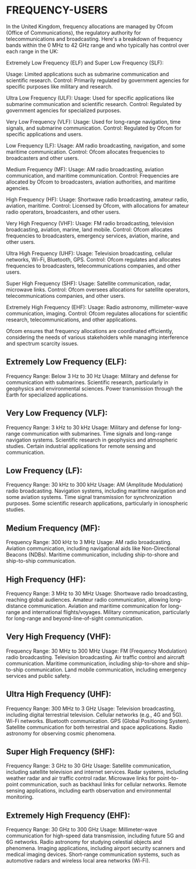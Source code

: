# FREQUENCY-USERS


In the United Kingdom, frequency allocations are managed by Ofcom (Office of Communications), the regulatory authority for telecommunications and broadcasting. Here's a breakdown of frequency bands within the 0 MHz to 42 GHz range and who typically has control over each range in the UK:

Extremely Low Frequency (ELF) and Super Low Frequency (SLF):

Usage: Limited applications such as submarine communication and scientific research.
Control: Primarily regulated by government agencies for specific purposes like military and research.

Ultra Low Frequency (ULF):
Usage: Used for specific applications like submarine communication and scientific research.
Control: Regulated by government agencies for specialized purposes.

Very Low Frequency (VLF):
Usage: Used for long-range navigation, time signals, and submarine communication.
Control: Regulated by Ofcom for specific applications and users.

Low Frequency (LF):
Usage: AM radio broadcasting, navigation, and some maritime communication.
Control: Ofcom allocates frequencies to broadcasters and other users.

Medium Frequency (MF):
Usage: AM radio broadcasting, aviation communication, and maritime communication.
Control: Frequencies are allocated by Ofcom to broadcasters, aviation authorities, and maritime agencies.

High Frequency (HF):
Usage: Shortwave radio broadcasting, amateur radio, aviation, maritime.
Control: Licensed by Ofcom, with allocations for amateur radio operators, broadcasters, and other users.

Very High Frequency (VHF):
Usage: FM radio broadcasting, television broadcasting, aviation, marine, land mobile.
Control: Ofcom allocates frequencies to broadcasters, emergency services, aviation, marine, and other users.

Ultra High Frequency (UHF):
Usage: Television broadcasting, cellular networks, Wi-Fi, Bluetooth, GPS.
Control: Ofcom regulates and allocates frequencies to broadcasters, telecommunications companies, and other users.

Super High Frequency (SHF):
Usage: Satellite communication, radar, microwave links.
Control: Ofcom oversees allocations for satellite operators, telecommunications companies, and other users.

Extremely High Frequency (EHF):
Usage: Radio astronomy, millimeter-wave communication, imaging.
Control: Ofcom regulates allocations for scientific research, telecommunications, and other applications.

Ofcom ensures that frequency allocations are coordinated efficiently, considering the needs of various stakeholders while managing interference and spectrum scarcity issues.

##
## Extremely Low Frequency (ELF):
Frequency Range: Below 3 Hz to 30 Hz
Usage:
Military and defense for communication with submarines.
Scientific research, particularly in geophysics and environmental sciences.
Power transmission through the Earth for specialized applications.

## Very Low Frequency (VLF):
Frequency Range: 3 kHz to 30 kHz
Usage:
Military and defense for long-range communication with submarines.
Time signals and long-range navigation systems.
Scientific research in geophysics and atmospheric studies.
Certain industrial applications for remote sensing and communication.

## Low Frequency (LF):
Frequency Range: 30 kHz to 300 kHz
Usage:
AM (Amplitude Modulation) radio broadcasting.
Navigation systems, including maritime navigation and some aviation systems.
Time signal transmission for synchronization purposes.
Some scientific research applications, particularly in ionospheric studies.

## Medium Frequency (MF):
Frequency Range: 300 kHz to 3 MHz
Usage:
AM radio broadcasting.
Aviation communication, including navigational aids like Non-Directional Beacons (NDBs).
Maritime communication, including ship-to-shore and ship-to-ship communication.

## High Frequency (HF):
Frequency Range: 3 MHz to 30 MHz
Usage:
Shortwave radio broadcasting, reaching global audiences.
Amateur radio communication, allowing long-distance communication.
Aviation and maritime communication for long-range and international flights/voyages.
Military communication, particularly for long-range and beyond-line-of-sight communication.

## Very High Frequency (VHF):
Frequency Range: 30 MHz to 300 MHz
Usage:
FM (Frequency Modulation) radio broadcasting.
Television broadcasting.
Air traffic control and aircraft communication.
Maritime communication, including ship-to-shore and ship-to-ship communication.
Land mobile communication, including emergency services and public safety.
            
## Ultra High Frequency (UHF):

Frequency Range: 300 MHz to 3 GHz
Usage:
Television broadcasting, including digital terrestrial television.
Cellular networks (e.g., 4G and 5G).
Wi-Fi networks.
Bluetooth communication.
GPS (Global Positioning System).
Satellite communication for both terrestrial and space applications.
Radio astronomy for observing cosmic phenomena.

## Super High Frequency (SHF):

Frequency Range: 3 GHz to 30 GHz
Usage:
Satellite communication, including satellite television and internet services.
Radar systems, including weather radar and air traffic control radar.
Microwave links for point-to-point communication, such as backhaul links for cellular networks.
Remote sensing applications, including earth observation and environmental monitoring.

## Extremely High Frequency (EHF):

Frequency Range: 30 GHz to 300 GHz
Usage:
Millimeter-wave communication for high-speed data transmission, including future 5G and 6G networks.
Radio astronomy for studying celestial objects and phenomena.
Imaging applications, including airport security scanners and medical imaging devices.
Short-range communication systems, such as automotive radars and wireless local area networks (Wi-Fi).
